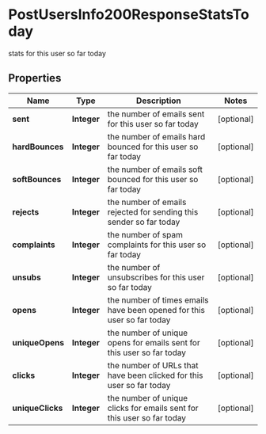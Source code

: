 

# PostUsersInfo200ResponseStatsToday

stats for this user so far today

## Properties

| Name | Type | Description | Notes |
|------------ | ------------- | ------------- | -------------|
|**sent** | **Integer** | the number of emails sent for this user so far today |  [optional] |
|**hardBounces** | **Integer** | the number of emails hard bounced for this user so far today |  [optional] |
|**softBounces** | **Integer** | the number of emails soft bounced for this user so far today |  [optional] |
|**rejects** | **Integer** | the number of emails rejected for sending this sender so far today |  [optional] |
|**complaints** | **Integer** | the number of spam complaints for this user so far today |  [optional] |
|**unsubs** | **Integer** | the number of unsubscribes for this user so far today |  [optional] |
|**opens** | **Integer** | the number of times emails have been opened for this user so far today |  [optional] |
|**uniqueOpens** | **Integer** | the number of unique opens for emails sent for this user so far today |  [optional] |
|**clicks** | **Integer** | the number of URLs that have been clicked for this user so far today |  [optional] |
|**uniqueClicks** | **Integer** | the number of unique clicks for emails sent for this user so far today |  [optional] |



